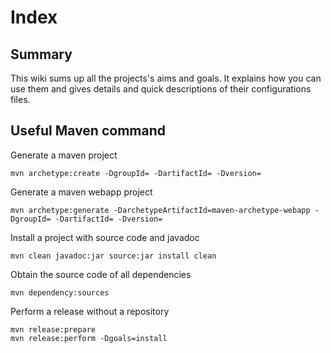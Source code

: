 # Index #

## Summary ##

This wiki sums up all the projects's aims and goals. It explains how you can use them and gives details and quick descriptions of their configurations files.

## Useful Maven command ##

Generate a maven project
```
mvn archetype:create -DgroupId= -DartifactId= -Dversion=
```

Generate a maven webapp project
```
mvn archetype:generate -DarchetypeArtifactId=maven-archetype-webapp -DgroupId= -DartifactId= -Dversion=
```

Install a project with source code and javadoc
```
mvn clean javadoc:jar source:jar install clean
```

Obtain the source code of all dependencies
```
mvn dependency:sources
```

Perform a release without a repository
```
mvn release:prepare
mvn release:perform -Dgoals=install
```